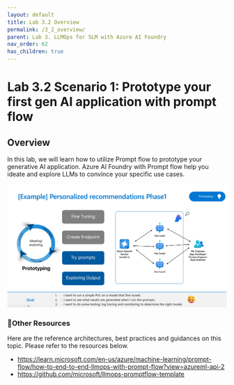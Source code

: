 ```yaml
---
layout: default
title: Lab 3.2 Overview
permalink: /3_2_overview/
parent: Lab 3. LLMOps for SLM with Azure AI Foundry
nav_order: 62
has_children: true
---
```


# Lab 3.2 Scenario 1: Prototype your first gen AI application with prompt flow

## Overview
In this lab, we will learn how to utilize Prompt flow to prototype your generative AI application. Azure AI Foundry with Prompt flow help you ideate and explore LLMs to convince your specific use cases. 

![LLMOps](images/prototyping_requirements.jpg)

### 🥇Other Resources
Here are the reference architectures, best practices and guidances on this topic. Please refer to the resources below. 

- https://learn.microsoft.com/en-us/azure/machine-learning/prompt-flow/how-to-end-to-end-llmops-with-prompt-flow?view=azureml-api-2
- https://github.com/microsoft/llmops-promptflow-template
